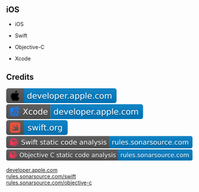 iOS
---

- iOS

- Swift

- Objective-C

- Xcode

Credits
-------
[![image](
Credits/developer.apple.com.svg?raw=true)](https://developer.apple.com/)  
[![image](
Credits/Xcode-developer.apple.com.svg?raw=true)](https://developer.apple.com/xcode/) 
[![image](
Credits/swift.org.svg?raw=true)](https://swift.org/) 
[![image](
Credits/Swift-static-code-analysis-rules.sonarsource.com.svg?raw=true)](https://rules.sonarsource.com/swift/)  
[![image](
Credits/Objective-C-static-code-analysis-rules.sonarsource.com.svg?raw=true)](https://rules.sonarsource.com/objective-c/)


[developer.apple.com](https://developer.apple.com/)  
[rules.sonarsource.com/swift](https://rules.sonarsource.com/swift/)  
[rules.sonarsource.com/objective-c](https://rules.sonarsource.com/objective-c/)
